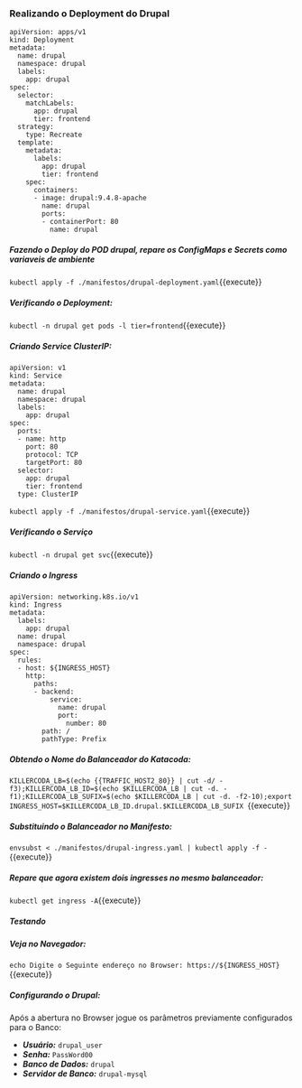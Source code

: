 
### Realizando o Deployment do Drupal

```
apiVersion: apps/v1
kind: Deployment
metadata:
  name: drupal
  namespace: drupal
  labels:
    app: drupal
spec:
  selector:
    matchLabels:
      app: drupal
      tier: frontend
  strategy:
    type: Recreate
  template:
    metadata:
      labels:
        app: drupal
        tier: frontend
    spec:
      containers:
      - image: drupal:9.4.8-apache
        name: drupal
        ports:
        - containerPort: 80
          name: drupal
```
##### Fazendo o Deploy do POD drupal, repare os ConfigMaps e Secrets como variaveis de ambiente

`kubectl apply -f ./manifestos/drupal-deployment.yaml`{{execute}}

##### Verificando o Deployment:

`kubectl -n drupal get pods -l tier=frontend`{{execute}}

##### Criando Service ClusterIP:

```
apiVersion: v1
kind: Service
metadata:
  name: drupal
  namespace: drupal
  labels:
    app: drupal
spec:
  ports:
  - name: http
    port: 80
    protocol: TCP
    targetPort: 80
  selector:
    app: drupal
    tier: frontend
  type: ClusterIP
```

`kubectl apply -f ./manifestos/drupal-service.yaml`{{execute}}

##### Verificando o Serviço

`kubectl -n drupal get svc`{{execute}}

##### Criando o Ingress

```
apiVersion: networking.k8s.io/v1
kind: Ingress
metadata:
  labels:
    app: drupal
  name: drupal
  namespace: drupal
spec:
  rules:
  - host: ${INGRESS_HOST}
    http:
      paths:
      - backend:
          service:
            name: drupal
            port:
              number: 80
        path: /
        pathType: Prefix
```


##### Obtendo o Nome do Balanceador do Katacoda:
`KILLERCODA_LB=$(echo {{TRAFFIC_HOST2_80}} | cut -d/ -f3);KILLERCODA_LB_ID=$(echo $KILLERCODA_LB | cut -d. -f1);KILLERCODA_LB_SUFIX=$(echo $KILLERCODA_LB | cut -d. -f2-10);export INGRESS_HOST=$KILLERCODA_LB_ID.drupal.$KILLERCODA_LB_SUFIX
`{{execute}}

##### Substituindo o Balanceador no Manifesto:
`envsubst < ./manifestos/drupal-ingress.yaml | kubectl apply -f -`{{execute}}

##### Repare que agora existem dois ingresses no mesmo balanceador:
`kubectl get ingress -A`{{execute}}

##### Testando

##### Veja no Navegador:
`echo Digite o Seguinte endereço no Browser: https://${INGRESS_HOST}`{{execute}}

##### Configurando o Drupal:
Após a abertura no Browser jogue os parâmetros previamente configurados para o Banco:
* ***Usuário:*** `drupal_user`
* ***Senha:*** `PassWord00`
* ***Banco de Dados:*** `drupal`
* ***Servidor de Banco:*** `drupal-mysql`
